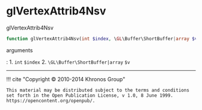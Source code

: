 # glVertexAttrib4Nsv
glVertexAttrib4Nsv

```php
function glVertexAttrib4Nsv(int $index, \GL\Buffer\ShortBuffer|array $v) : void
```

arguments

:    1. `int` `$index` 
    2. `\GL\Buffer\ShortBuffer|array` `$v` 

---
     

!!! cite "Copyright © 2010-2014 Khronos Group"

    This material may be distributed subject to the terms and conditions set forth in the Open Publication License, v 1.0, 8 June 1999. https://opencontent.org/openpub/.